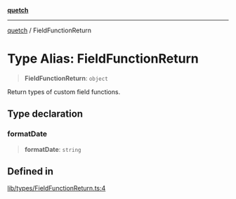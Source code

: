 [**quetch**](../README.md)

***

[quetch](../README.md) / FieldFunctionReturn

# Type Alias: FieldFunctionReturn

> **FieldFunctionReturn**: `object`

Return types of custom field functions.

## Type declaration

### formatDate

> **formatDate**: `string`

## Defined in

[lib/types/FieldFunctionReturn.ts:4](https://github.com/nevoland/quetch/blob/74684cd5cd1bd7a08980d4ce305ecc4be0c3e8b8/lib/types/FieldFunctionReturn.ts#L4)
